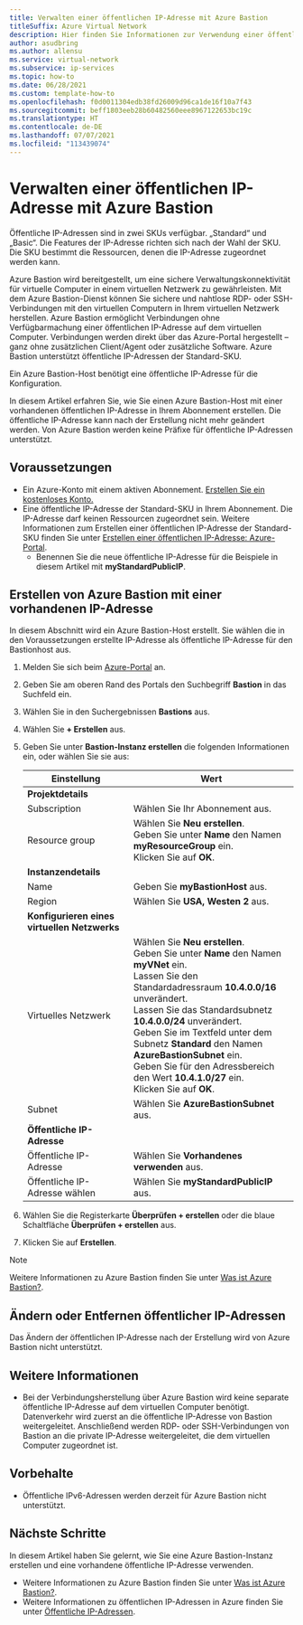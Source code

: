 ```yaml
---
title: Verwalten einer öffentlichen IP-Adresse mit Azure Bastion
titleSuffix: Azure Virtual Network
description: Hier finden Sie Informationen zur Verwendung einer öffentlichen IP-Adresse mit Azure Bastion sowie zum Ändern der Konfiguration.
author: asudbring
ms.author: allensu
ms.service: virtual-network
ms.subservice: ip-services
ms.topic: how-to
ms.date: 06/28/2021
ms.custom: template-how-to
ms.openlocfilehash: f0d0011304edb38fd26009d96ca1de16f10a7f43
ms.sourcegitcommit: beff1803eeb28b60482560eee8967122653bc19c
ms.translationtype: HT
ms.contentlocale: de-DE
ms.lasthandoff: 07/07/2021
ms.locfileid: "113439074"
---
```

# <a name="manage-a-public-ip-address-with-azure-bastion"></a>Verwalten einer öffentlichen IP-Adresse mit Azure Bastion

Öffentliche IP-Adressen sind in zwei SKUs verfügbar. „Standard“ und „Basic“. Die Features der IP-Adresse richten sich nach der Wahl der SKU. Die SKU bestimmt die Ressourcen, denen die IP-Adresse zugeordnet werden kann.

Azure Bastion wird bereitgestellt, um eine sichere Verwaltungskonnektivität für virtuelle Computer in einem virtuellen Netzwerk zu gewährleisten. Mit dem Azure Bastion-Dienst können Sie sichere und nahtlose RDP- oder SSH-Verbindungen mit den virtuellen Computern in Ihrem virtuellen Netzwerk herstellen. Azure Bastion ermöglicht Verbindungen ohne Verfügbarmachung einer öffentlichen IP-Adresse auf dem virtuellen Computer. Verbindungen werden direkt über das Azure-Portal hergestellt – ganz ohne zusätzlichen Client/Agent oder zusätzliche Software. Azure Bastion unterstützt öffentliche IP-Adressen der Standard-SKU.

Ein Azure Bastion-Host benötigt eine öffentliche IP-Adresse für die Konfiguration.

In diesem Artikel erfahren Sie, wie Sie einen Azure Bastion-Host mit einer vorhandenen öffentlichen IP-Adresse in Ihrem Abonnement erstellen. Die öffentliche IP-Adresse kann nach der Erstellung nicht mehr geändert werden.  Von Azure Bastion werden keine Präfixe für öffentliche IP-Adressen unterstützt.

## <a name="prerequisites"></a>Voraussetzungen

- Ein Azure-Konto mit einem aktiven Abonnement. [Erstellen Sie ein kostenloses Konto.](https://azure.microsoft.com/free/?ref=microsoft.com&utm_source=microsoft.com&utm_medium=docs&utm_campaign=visualstudio)
- Eine öffentliche IP-Adresse der Standard-SKU in Ihrem Abonnement. Die IP-Adresse darf keinen Ressourcen zugeordnet sein. Weitere Informationen zum Erstellen einer öffentlichen IP-Adresse der Standard-SKU finden Sie unter [Erstellen einer öffentlichen IP-Adresse: Azure-Portal](create-public-ip-portal.md).
    - Benennen Sie die neue öffentliche IP-Adresse für die Beispiele in diesem Artikel mit **myStandardPublicIP**.

## <a name="create-azure-bastion-using-existing-ip"></a>Erstellen von Azure Bastion mit einer vorhandenen IP-Adresse

In diesem Abschnitt wird ein Azure Bastion-Host erstellt. Sie wählen die in den Voraussetzungen erstellte IP-Adresse als öffentliche IP-Adresse für den Bastionhost aus.

1. Melden Sie sich beim [Azure-Portal](https://portal.azure.com) an.

2. Geben Sie am oberen Rand des Portals den Suchbegriff **Bastion** in das Suchfeld ein.

3. Wählen Sie in den Suchergebnissen **Bastions** aus.

4. Wählen Sie **+ Erstellen** aus.

5. Geben Sie unter **Bastion-Instanz erstellen** die folgenden Informationen ein, oder wählen Sie sie aus:

    | Einstellung | Wert | 
    | ------- | ----- |
    | **Projektdetails** |   |
    | Subscription | Wählen Sie Ihr Abonnement aus. |
    | Resource group | Wählen Sie **Neu erstellen**. </br> Geben Sie unter **Name** den Namen **myResourceGroup** ein. </br> Klicken Sie auf **OK**. |
    | **Instanzendetails** |  |
    | Name | Geben Sie **myBastionHost** aus. |
    | Region | Wählen Sie **USA, Westen 2** aus. |
    | **Konfigurieren eines virtuellen Netzwerks** |   |
    | Virtuelles Netzwerk | Wählen Sie **Neu erstellen**. </br> Geben Sie unter **Name** den Namen **myVNet** ein. </br> Lassen Sie den Standardadressraum **10.4.0.0/16** unverändert. </br> Lassen Sie das Standardsubnetz **10.4.0.0/24** unverändert. </br> Geben Sie im Textfeld unter dem Subnetz **Standard** den Namen **AzureBastionSubnet** ein. </br> Geben Sie für den Adressbereich den Wert **10.4.1.0/27** ein. </br> Klicken Sie auf **OK**. |
    | Subnet | Wählen Sie **AzureBastionSubnet** aus. |
    | **Öffentliche IP-Adresse** |   |
    | Öffentliche IP-Adresse | Wählen Sie **Vorhandenes verwenden** aus. |
    | Öffentliche IP-Adresse wählen | Wählen Sie **myStandardPublicIP** aus. |

6. Wählen Sie die Registerkarte **Überprüfen + erstellen** oder die blaue Schaltfläche **Überprüfen + erstellen** aus.

7. Klicken Sie auf **Erstellen**.

> [!NOTE]
> Weitere Informationen zu Azure Bastion finden Sie unter [Was ist Azure Bastion?](../bastion/bastion-overview.md).

## <a name="change-or-remove-public-ip-address"></a>Ändern oder Entfernen öffentlicher IP-Adressen

Das Ändern der öffentlichen IP-Adresse nach der Erstellung wird von Azure Bastion nicht unterstützt.

## <a name="more-information"></a>Weitere Informationen

* Bei der Verbindungsherstellung über Azure Bastion wird keine separate öffentliche IP-Adresse auf dem virtuellen Computer benötigt. Datenverkehr wird zuerst an die öffentliche IP-Adresse von Bastion weitergeleitet. Anschließend werden RDP- oder SSH-Verbindungen von Bastion an die private IP-Adresse weitergeleitet, die dem virtuellen Computer zugeordnet ist. 

## <a name="caveats"></a>Vorbehalte

* Öffentliche IPv6-Adressen werden derzeit für Azure Bastion nicht unterstützt.  

## <a name="next-steps"></a>Nächste Schritte

In diesem Artikel haben Sie gelernt, wie Sie eine Azure Bastion-Instanz erstellen und eine vorhandene öffentliche IP-Adresse verwenden. 

- Weitere Informationen zu Azure Bastion finden Sie unter [Was ist Azure Bastion?](../bastion/bastion-overview.md).
- Weitere Informationen zu öffentlichen IP-Adressen in Azure finden Sie unter [Öffentliche IP-Adressen](public-ip-addresses.md).
